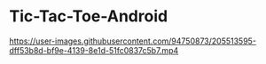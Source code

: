 # Tic-Tac-Toe-Android



https://user-images.githubusercontent.com/94750873/205513595-dff53b8d-bf9e-4139-8e1d-51fc0837c5b7.mp4

